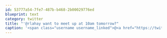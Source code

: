 ```yaml
---
id: 53777a54-7fe7-487b-b468-2b00029776ed
blueprint: text
category: twitter
title: "'@rlahay want to meet up at 10am tomorrow?"
caption: '<span class="username username_linked">@<a href="https://twitter.com/rlahay" title="Ryan Lahay">rlahay</a></span> want to meet up at 10am tomorrow?'
---
```

